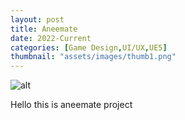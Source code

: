 ```yaml
---
layout: post
title: Aneemate
date: 2022-Current
categories: [Game Design,UI/UX,UE5]
thumbnail: "assets/images/thumb1.png"
---
```


![alt](https://github.com/Bibool/portfolio.github.io/blob/main/assets/ani_banner.png?raw=true)

Hello this is aneemate project
